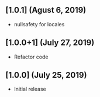 ## [1.0.1] (Agust 6, 2019)
- nullsafety for locales

## [1.0.0+1] (July 27, 2019)
- Refactor code

## [1.0.0] (July 25, 2019)
- Initial release